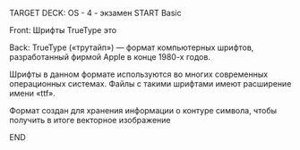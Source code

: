 TARGET DECK: OS - 4 - экзамен
START
Basic

Front: Шрифты TrueType это

Back: TrueType («трутайп») — формат компьютерных шрифтов, разработанный фирмой Apple в конце 1980-х годов.

Шрифты в данном формате используются во многих современных операционных системах. Файлы с такими шрифтами имеют расширение имени «ttf».

Формат создан для хранения информации o контуре символа, чтобы получить в итоге векторное изображение
<!--ID: 1663705565693-->
END


